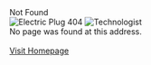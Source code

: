 <div class="centered-text error-page">
  <div class="header">
    <div class="header-content">
      <div class="brand">Not Found</div>
    </div>
  </div>
  <div class="triple-size"><img src="/images/emoji/emoji_u1f50c.png" class="emoji" alt="Electric Plug"></img> 404 <img src="/images/emoji/emoji_u1f468_200d_1f4bb.png" class="emoji" alt="Technologist"></img></div>
  <div>No page was found at this address.</div>
  <br>
  <div><a href="/" class="button"><div>Visit Homepage</div></a></div>
  <br>
</div>
